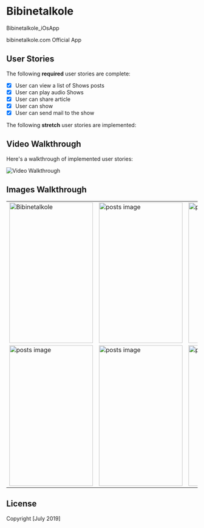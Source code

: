 # Bibinetalkole

Bibinetalkole_iOsApp

bibinetalkole.com Official App


## User Stories

The following **required** user stories are complete:
- [X] User can view a list of Shows posts
- [X] User can play audio Shows
- [X] User can share article
- [X] User can show
- [X] User can send mail to the show

The following **stretch** user stories are implemented:

## Video Walkthrough

Here's a walkthrough of implemented user stories:

<img src="?raw=true" width="" alt='Video Walkthrough' />

## Images Walkthrough

<table>
<tr>
<td><img src='https://i.imgur.com/hZeTqiZ.png' title='Logo part 1' height='370' width='220' alt='Bibinetalkole' /></td>
<td><img src='https://i.imgur.com/COOG7zT.png' title='posts' height='370' width='220'  alt='posts image' /></td>
<td><img src='https://i.imgur.com/TAgrMuR.png' title='posts' height='370' width='220'  alt='posts image' /></td>
</tr>
<tr>
<td><img src='https://i.imgur.com/xbR1nMT.png' title='posts' height='370' width='220'  alt='posts image' /></td>
<td><img src='https://i.imgur.com/HCIvoCn.png' title='posts' height='370' width='220'  alt='posts image' /></td>
<td><img src='https://i.imgur.com/Mk6wzUn.png' title='posts' height='370' width='220'  alt='posts image' /></td>
</tr>

</table>


## License

Copyright [July 2019] 
